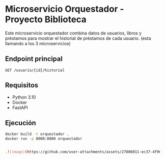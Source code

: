 # Microservicio Orquestador - Proyecto Biblioteca

Este microservicio orquestador combina datos de usuarios, libros y préstamos para mostrar el historial de préstamos de cada usuario.
(esta llamando a los 3 microservicios)
## Endpoint principal

`GET /usuario/{id}/historial`

## Requisitos

- Python 3.10
- Docker
- FastAPI

## Ejecución

```bash
docker build -t orquestador .
docker run -p 8000:8000 orquestador


.![image](https://github.com/user-attachments/assets/27806011-ec37-4f96-ba91-c13dec552acf)
